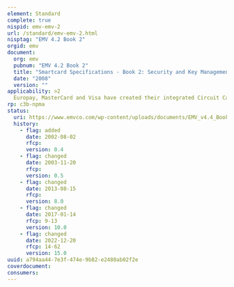 ```yaml
---
element: Standard
complete: true
nispid: emv-emv-2
url: /standard/emv-emv-2.html
nisptag: "EMV 4.2 Book 2"
orgid: emv
document:
  org: emv
  pubnum: "EMV 4.2 Book 2"
  title: "Smartcard Specifications - Book 2: Security and Key Management"
  date: "2008"
  version: ""
applicability: >2
  Europay, MasterCard and Visa have created their integrated Circuit Card Specifications for Payment systems. The specification is intended to create common technical basis for card and system implementation of a stored value system.
rp: c3b-npma
status:
  uri: https://www.emvco.com/wp-content/uploads/documents/EMV_v4.4_Book_2_Security_and_Key_Management.pdf
  history: 
    - flag: added
      date: 2002-08-02
      rfcp: 
      version: 0.4
    - flag: changed
      date: 2003-11-20
      rfcp: 
      version: 0.5
    - flag: changed
      date: 2013-08-15
      rfcp: 
      version: 8.0
    - flag: changed
      date: 2017-01-14
      rfcp: 9-13
      version: 10.0
    - flag: changed
      date: 2022-12-20
      rfcp: 14-62
      version: 15.0
uuid: a794aa44-7e3f-474e-9b82-e2480ab02f2e
coverdocument:
consumers:
---
```

